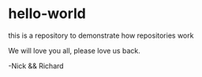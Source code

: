 # hello-world
this is a repository to demonstrate how repositories work

We will love you all, please love us back.


-Nick \&\& Richard
